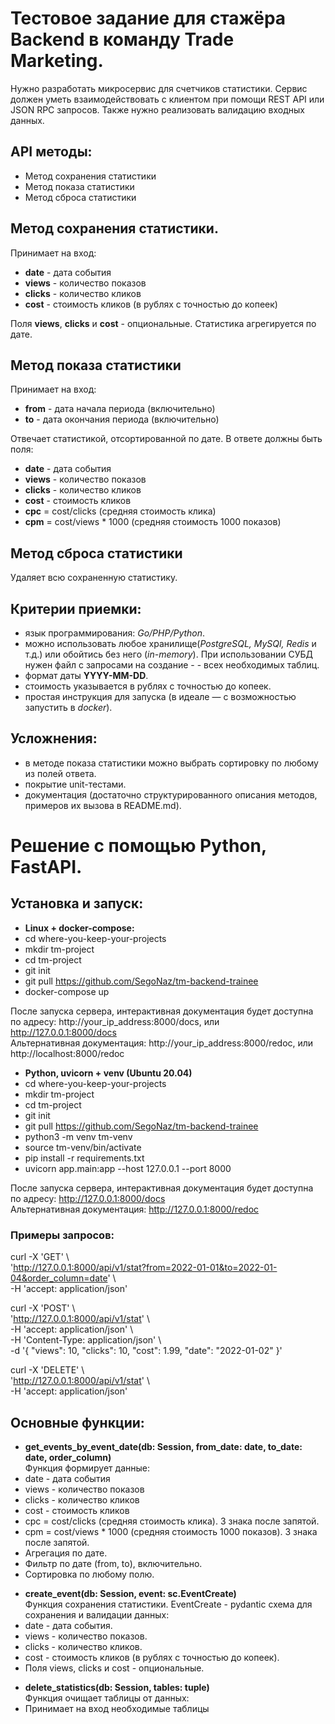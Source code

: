# Тестовое задание для стажёра Backend в команду Trade Marketing.

Нужно разработать микросервис для счетчиков статистики. Сервис должен уметь взаимодействовать с клиентом при помощи REST API или JSON RPC запросов. Также нужно реализовать валидацию входных данных.

## API методы:
- Метод сохранения статистики
- Метод показа статистики
- Метод сброса статистики

## Метод сохранения статистики.
Принимает на вход: 
- **date** - дата события
- **views** - количество показов
- **clicks** - количество кликов
- **cost** - стоимость кликов (в рублях с точностью до копеек)

Поля **views**, **clicks** и **cost** - опциональные.
Статистика агрегируется по дате.

## Метод показа статистики
Принимает на вход:
- **from** - дата начала периода (включительно)
- **to** - дата окончания периода (включительно)

Отвечает статистикой, отсортированной по дате. В ответе должны быть поля:
- **date** - дата события
- **views** - количество показов
- **clicks** - количество кликов
- **cost** - стоимость кликов
- **cpc** = cost/clicks (средняя стоимость клика)
- **cpm** = cost/views * 1000 (средняя стоимость 1000 показов)
 
## Метод сброса статистики
Удаляет всю сохраненную статистику. 
 
## Критерии приемки:
- язык программирования: *Go/PHP/Python*.
- можно использовать любое хранилище(*PostgreSQL, MySQl, Redis* и т.д.) или обойтись без него (*in-memory*). При использовании СУБД нужен файл с запросами на создание - - всех необходимых таблиц.
- формат даты **YYYY-MM-DD**.
- стоимость указывается в рублях с точностью до копеек.
- простая инструкция для запуска (в идеале — с возможностью запустить в *docker*).

## Усложнения:
- в методе показа статистики можно выбрать сортировку по любому из полей ответа.
- покрытие unit-тестами.
- документация (достаточно структурированного описания методов, примеров их вызова в README.md).

# Решение с помощью Python, FastAPI.
## Установка и запуск:
- **Linux + docker-compose:**
- cd where-you-keep-your-projects
- mkdir tm-project
- cd tm-project
- git init
- git pull https://github.com/SegoNaz/tm-backend-trainee
- docker-compose up

После запуска сервера, интерактивная документация будет доступна по адресу: http://your_ip_address:8000/docs, или http://127.0.0.1:8000/docs  
Альтернативная документация: http://your_ip_address:8000/redoc, или http://localhost:8000/redoc

- **Python, uvicorn + venv (Ubuntu 20.04)**
- cd where-you-keep-your-projects
- mkdir tm-project
- cd tm-project
- git init
- git pull https://github.com/SegoNaz/tm-backend-trainee
- python3 -m venv tm-venv
- source tm-venv/bin/activate
- pip install -r requirements.txt
- uvicorn app.main:app --host 127.0.0.1 --port 8000

После запуска сервера, интерактивная документация будет доступна по адресу: http://127.0.0.1:8000/docs  
Альтернативная документация: http://127.0.0.1:8000/redoc

### Примеры запросов:
curl -X 'GET' \\  
  'http://127.0.0.1:8000/api/v1/stat?from=2022-01-01&to=2022-01-04&order_column=date' \\  
  -H 'accept: application/json'
  
  
 curl -X 'POST' \\  
  'http://127.0.0.1:8000/api/v1/stat' \\  
  -H 'accept: application/json' \\  
  -H 'Content-Type: application/json' \\  
  -d '{
  "views": 10,
  "clicks": 10,
  "cost": 1.99,
  "date": "2022-01-02"
}'
  
curl -X 'DELETE' \\  
  'http://127.0.0.1:8000/api/v1/stat' \\  
  -H 'accept: application/json'

## Основные функции:
+ **get_events_by_event_date(db: Session, from_date: date, to_date: date, order_column)**  
Функция формирует данные:
+ date - дата события
+ views - количество показов
+ clicks - количество кликов
+ cost - стоимость кликов
+ cpc = cost/clicks (средняя стоимость клика). 3 знака после запятой.
+ cpm = cost/views * 1000 (средняя стоимость 1000 показов). 3 знака после запятой.
+ Агрегация по дате.
+ Фильтр по дате (from, to), включительно.
+ Сортировка по любому полю.  
- **create_event(db: Session, event: sc.EventCreate)**   
Функция сохранения статистики. EventCreate - pydantic схема для сохранения и валидации данных:  
- date - дата события.
- views - количество показов.
- clicks - количество кликов.
- cost - стоимость кликов (в рублях с точностью до копеек).
- Поля views, clicks и cost - опциональные.  

+ **delete_statistics(db: Session, tables: tuple)**  
Функция очищает таблицы от данных:
+ Принимает на вход необходимые таблицы



 



